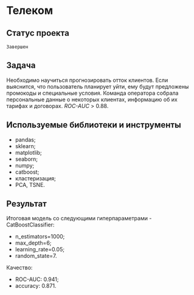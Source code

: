 # Телеком

## Статус проекта
`Завершен`

## Задача
Необходимо научиться прогнозировать отток клиентов. Если выяснится, что пользователь планирует уйти, ему будут предложены промокоды и специальные условия. Команда оператора собрала персональные данные о некоторых клиентах, информацию об их тарифах и договорах. *ROC-AUC* > 0.88.

## Используемые библиотеки и инструменты
- pandas;
- sklearn;
- matplotlib;
- seaborn;
- numpy;
- catboost;
- кластеризация;
- PCA, TSNE.

## Результат
Итоговая модель со следующими гиперпараметрами - CatBoostClassifier:
- n_estimators=1000;
- max_depth=6;
- learning_rate=0.05;
- random_state=7.

Качество:
- ROC-AUC: 0.941;
- accuracy: 0.871.